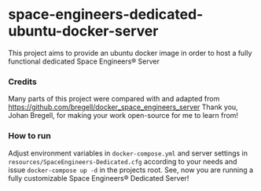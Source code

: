 # space-engineers-dedicated-ubuntu-docker-server
This project aims to provide an ubuntu docker image in order to host a fully functional dedicated Space Engineers® Server

### Credits
Many parts of this project were compared with and adapted from https://github.com/bregell/docker_space_engineers_server
Thank you, Johan Bregell, for making your work open-source for me to learn from! 

### How to run
Adjust environment variables in `docker-compose.yml` and server settings in `resources/SpaceEngineers-Dedicated.cfg` 
according to your needs and issue `docker-compose up -d` in the projects root.
See, now you are running a fully customizable Space Engineers® Dedicated Server!